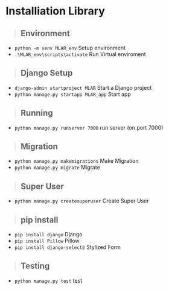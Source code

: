 # Installiation Library


> ## Environment
  - `python -m venv MLAR_env` Setup environment
  - `.\MLAR_env\scripts\activate` Run Virtual enviroment
  
> ## Django Setup
  - `django-admin startproject MLAR` Start a Django project
  - `python manage.py startapp MLAR_app` Start app

> ## Running
  - `python manage.py runserver 7000` run server (on port 7000)

> ## Migration
  - `python manage.py makemigrations` Make Migration
  - `python manage.py migrate` Migrate

> ## Super User
  - `python manage.py createsuperuser` Create Super User

> ## pip install
  - `pip install django` Django
  - `pip install Pillow` Pillow
  - `pip install django-select2` Stylized Form

> ## Testing
  - `python manage.py test` test
